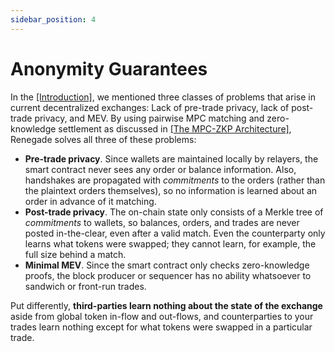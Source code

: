 ```yaml
---
sidebar_position: 4
---
```


# Anonymity Guarantees

In the [[Introduction]](/), we mentioned three classes of problems that arise
in current decentralized exchanges: Lack of pre-trade privacy, lack of
post-trade privacy, and MEV. By using pairwise MPC matching and zero-knowledge
settlement as discussed in [[The MPC-ZKP
Architecture]](/basic-concepts/mpc-zkp), Renegade solves all three of these
problems:

- **Pre-trade privacy**. Since wallets are maintained locally by relayers, the
  smart contract never sees any order or balance information. Also, handshakes
  are propagated with *commitments* to the orders (rather than the plaintext
  orders themselves), so no information is learned about an order in advance of
  it matching.
- **Post-trade privacy**. The on-chain state only consists of a Merkle tree of
  *commitments* to wallets, so balances, orders, and trades are never posted
  in-the-clear, even after a valid match. Even the counterparty only learns
  what tokens were swapped; they cannot learn, for example, the full size
  behind a match.
- **Minimal MEV**. Since the smart contract only checks zero-knowledge proofs,
  the block producer or sequencer has no ability whatsoever to sandwich or
  front-run trades.

Put differently, **third-parties learn nothing about the state of the
exchange** aside from global token in-flow and out-flows, and counterparties to
your trades learn nothing except for what tokens were swapped in a particular
trade.

